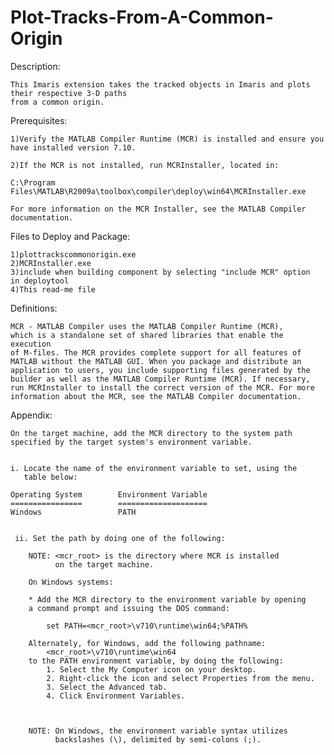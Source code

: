 # Plot-Tracks-From-A-Common-Origin
Description:

    This Imaris extension takes the tracked objects in Imaris and plots their respective 3-D paths
    from a common origin.  

Prerequisites:

    1)Verify the MATLAB Compiler Runtime (MCR) is installed and ensure you    
    have installed version 7.10.   

    2)If the MCR is not installed, run MCRInstaller, located in:

    C:\Program Files\MATLAB\R2009a\toolbox\compiler\deploy\win64\MCRInstaller.exe

    For more information on the MCR Installer, see the MATLAB Compiler 
    documentation.    

Files to Deploy and Package:

    1)plottrackscommonorigin.exe
    2)MCRInstaller.exe 
    3)include when building component by selecting "include MCR" option 
    in deploytool
    4)This read-me file 

Definitions:

    MCR - MATLAB Compiler uses the MATLAB Compiler Runtime (MCR), 
    which is a standalone set of shared libraries that enable the execution 
    of M-files. The MCR provides complete support for all features of 
    MATLAB without the MATLAB GUI. When you package and distribute an 
    application to users, you include supporting files generated by the 
    builder as well as the MATLAB Compiler Runtime (MCR). If necessary, 
    run MCRInstaller to install the correct version of the MCR. For more 
    information about the MCR, see the MATLAB Compiler documentation.



Appendix:

    On the target machine, add the MCR directory to the system path    
    specified by the target system's environment variable. 


    i. Locate the name of the environment variable to set, using the  
       table below:

    Operating System        Environment Variable
    ================        ====================
    Windows                 PATH


     ii. Set the path by doing one of the following:

        NOTE: <mcr_root> is the directory where MCR is installed
              on the target machine.         

        On Windows systems:

        * Add the MCR directory to the environment variable by opening 
        a command prompt and issuing the DOS command:

            set PATH=<mcr_root>\v710\runtime\win64;%PATH% 

        Alternately, for Windows, add the following pathname:
            <mcr_root>\v710\runtime\win64
        to the PATH environment variable, by doing the following:
            1. Select the My Computer icon on your desktop.
            2. Right-click the icon and select Properties from the menu.
            3. Select the Advanced tab.
            4. Click Environment Variables.  



        NOTE: On Windows, the environment variable syntax utilizes 
              backslashes (\), delimited by semi-colons (;). 
